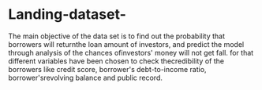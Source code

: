 # Landing-dataset-
The main objective of the data set is to find out the probability that borrowers will returnthe loan amount of investors, and predict the model through analysis of the chances ofinvestors' money will not get fall. for that different variables have been chosen to check thecredibility of the borrowers like credit score, borrower's debt-to-income ratio, borrower'srevolving balance and public record.
